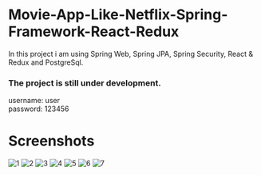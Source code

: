# Movie-App-Like-Netflix-Spring-Framework-React-Redux
In this project i am using Spring Web, Spring JPA, Spring Security, React &amp; Redux and PostgreSql. 
### The project is still under development.

username: user     
password: 123456

# Screenshots

![1](https://user-images.githubusercontent.com/62665901/121600231-d3858400-ca4c-11eb-8f3a-009a97a3fdee.PNG)
![2](https://user-images.githubusercontent.com/62665901/121600188-c5376800-ca4c-11eb-8671-4b5d612a88cf.PNG)
![3](https://user-images.githubusercontent.com/62665901/121600192-c799c200-ca4c-11eb-9747-66f3fd5fd834.PNG)
![4](https://user-images.githubusercontent.com/62665901/121600203-c9fc1c00-ca4c-11eb-89f7-6212e9f87f19.PNG)
![5](https://user-images.githubusercontent.com/62665901/121600210-cd8fa300-ca4c-11eb-80fd-1f0b5b1cdddd.PNG)
![6](https://user-images.githubusercontent.com/62665901/121687457-0bcba780-cacb-11eb-87a2-e33692f4b485.PNG)
![7](https://user-images.githubusercontent.com/62665901/121600227-d2545700-ca4c-11eb-8f61-d2934e29eb12.PNG)


